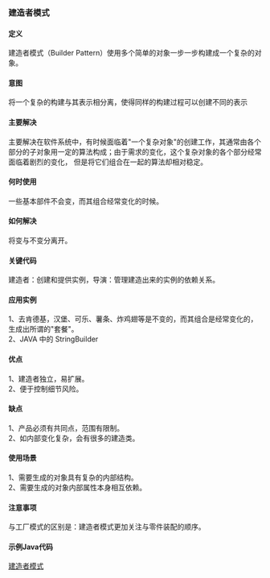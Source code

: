 ### 建造者模式

#### 定义
建造者模式（Builder Pattern）使用多个简单的对象一步一步构建成一个复杂的对象。      

#### 意图          
将一个复杂的构建与其表示相分离，使得同样的构建过程可以创建不同的表示

#### 主要解决   
主要解决在软件系统中，有时候面临着"一个复杂对象"的创建工作，其通常由各个部分的子对象用一定的算法构成；由于需求的变化，这个复杂对象的各个部分经常面临着剧烈的变化，
但是将它们组合在一起的算法却相对稳定。

####  何时使用      
一些基本部件不会变，而其组合经常变化的时候。

#### 如何解决       
将变与不变分离开。

#### 关键代码
建造者：创建和提供实例，导演：管理建造出来的实例的依赖关系。

#### 应用实例       
1、去肯德基，汉堡、可乐、薯条、炸鸡翅等是不变的，而其组合是经常变化的，生成出所谓的"套餐"。     
2、JAVA 中的 StringBuilder     

#### 优点         
1、建造者独立，易扩展。        
2、便于控制细节风险。     

#### 缺点     
1、产品必须有共同点，范围有限制。       
2、如内部变化复杂，会有很多的建造类。

#### 使用场景      
1、需要生成的对象具有复杂的内部结构。         
2、需要生成的对象内部属性本身相互依赖。             

#### 注意事项       
与工厂模式的区别是：建造者模式更加关注与零件装配的顺序。    

#### 示例Java代码
[建造者模式](../src/main/java/com/lvt/pattern_04)